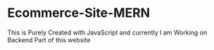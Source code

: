 # Ecommerce-Site-MERN
This is Purely Created with JavaScript and currently I am Working on Backend Part of this website